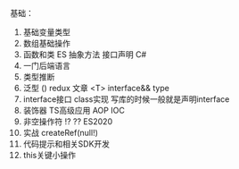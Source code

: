 基础：
1. 基础变量类型
2. 数组基础操作
3. 函数和类 ES 抽象方法 接口声明 C#
4. 一门后端语言
5. 类型推断
6. 泛型 <T>() redux 文章 <T<A>> interface&& type
7. interface接口 class实现 写库的时候一般就是声明interface
8. 装饰器 TS高级应用 AOP IOC
9. 非空操作符 !? ?? ES2020
10. 实战 createRef<null>(null!) 
11. 代码提示和相关SDK开发
12. this关键小操作